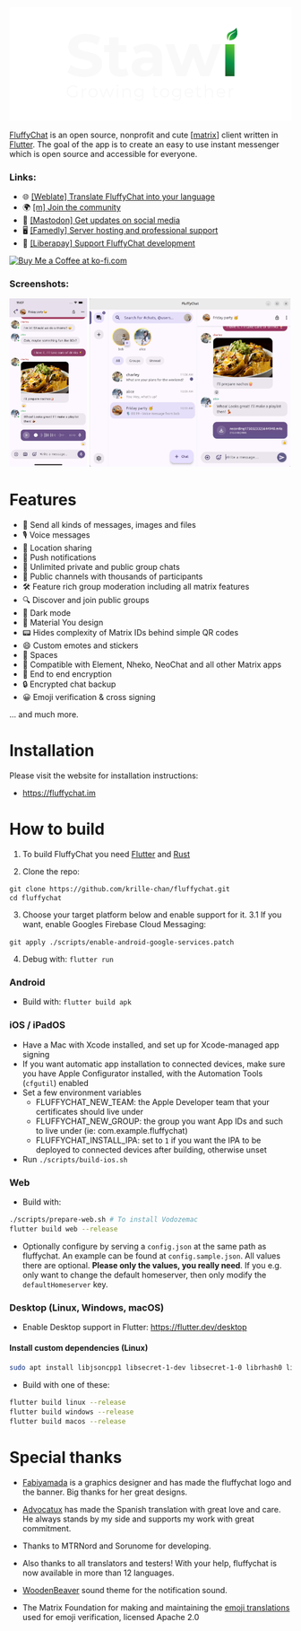 ![Screenshot](https://github.com/krille-chan/fluffychat/blob/main/assets/banner_transparent.png?raw=true)

[FluffyChat](https://fluffychat.im) is an open source, nonprofit and cute [[matrix](https://matrix.org)] client written in [Flutter](https://flutter.dev). The goal of the app is to create an easy to use instant messenger which is open source and accessible for everyone.

### Links:

- 🌐 [[Weblate] Translate FluffyChat into your language](https://hosted.weblate.org/projects/fluffychat/)
- 🌍 [[m] Join the community](https://matrix.to/#/#fluffychat:matrix.org)
- 📰 [[Mastodon] Get updates on social media](https://troet.cafe/@krille)
- 🖥️ [[Famedly] Server hosting and professional support](https://famedly.com/kontakt)
- 💝 [[Liberapay] Support FluffyChat development](https://de.liberapay.com/KrilleChritzelius)

<a href='https://ko-fi.com/C1C86VN53' target='_blank'><img height='36' style='border:0px;height:36px;' src='https://storage.ko-fi.com/cdn/kofi5.png?v=3' border='0' alt='Buy Me a Coffee at ko-fi.com' /></a>

### Screenshots:

<img src="https://github.com/krille-chan/fluffychat/blob/main/docs/screenshots/mobile.png?raw=true" height="300">
<img src="https://github.com/krille-chan/fluffychat/blob/main/docs/screenshots/desktop.png?raw=true" height="300">

# Features

- 📩 Send all kinds of messages, images and files
- 🎙️ Voice messages
- 📍 Location sharing
- 🔔 Push notifications
- 💬 Unlimited private and public group chats
- 📣 Public channels with thousands of participants
- 🛠️ Feature rich group moderation including all matrix features
- 🔍 Discover and join public groups
- 🌙 Dark mode
- 🎨 Material You design
- 📟 Hides complexity of Matrix IDs behind simple QR codes
- 😄 Custom emotes and stickers
- 🌌 Spaces
- 🔄 Compatible with Element, Nheko, NeoChat and all other Matrix apps
- 🔐 End to end encryption
- 🔒 Encrypted chat backup
- 😀 Emoji verification & cross signing

... and much more.


# Installation

Please visit the website for installation instructions:

- https://fluffychat.im

# How to build

1. To build FluffyChat you need [Flutter](https://flutter.dev) and [Rust](https://www.rust-lang.org/tools/install)

2. Clone the repo:
```
git clone https://github.com/krille-chan/fluffychat.git
cd fluffychat
```
3. Choose your target platform below and enable support for it.
3.1 If you want, enable Googles Firebase Cloud Messaging:

`git apply ./scripts/enable-android-google-services.patch`

4. Debug with: `flutter run`

### Android

* Build with: `flutter build apk`

### iOS / iPadOS

* Have a Mac with Xcode installed, and set up for Xcode-managed app signing
* If you want automatic app installation to connected devices, make sure you have Apple Configurator installed, with the Automation Tools (`cfgutil`) enabled
* Set a few environment variables
    * FLUFFYCHAT_NEW_TEAM: the Apple Developer team that your certificates should live under
    * FLUFFYCHAT_NEW_GROUP: the group you want App IDs and such to live under (ie: com.example.fluffychat)
    * FLUFFYCHAT_INSTALL_IPA: set to `1` if you want the IPA to be deployed to connected devices after building, otherwise unset
* Run `./scripts/build-ios.sh`

### Web

* Build with:
```bash
./scripts/prepare-web.sh # To install Vodozemac
flutter build web --release
```

* Optionally configure by serving a `config.json` at the same path as fluffychat.
  An example can be found at `config.sample.json`. All values there are optional.
  **Please only the values, you really need**. If you e.g. only want
  to change the default homeserver, then only modify the `defaultHomeserver` key.

### Desktop (Linux, Windows, macOS)

* Enable Desktop support in Flutter: https://flutter.dev/desktop

#### Install custom dependencies (Linux)

```bash
sudo apt install libjsoncpp1 libsecret-1-dev libsecret-1-0 librhash0 libwebkit2gtk-4.0-dev
```

* Build with one of these:
```bash
flutter build linux --release
flutter build windows --release
flutter build macos --release
```


# Special thanks

* <a href="https://github.com/fabiyamada">Fabiyamada</a> is a graphics designer and has made the fluffychat logo and the banner. Big thanks for her great designs.

* <a href="https://github.com/advocatux">Advocatux</a> has made the Spanish translation with great love and care. He always stands by my side and supports my work with great commitment.

* Thanks to MTRNord and Sorunome for developing.

* Also thanks to all translators and testers! With your help, fluffychat is now available in more than 12 languages.

* <a href="https://github.com/madsrh/WoodenBeaver">WoodenBeaver</a> sound theme for the notification sound.

* The Matrix Foundation for making and maintaining the [emoji translations](https://github.com/matrix-org/matrix-spec/blob/main/data-definitions/sas-emoji.json) used for emoji verification, licensed Apache 2.0
